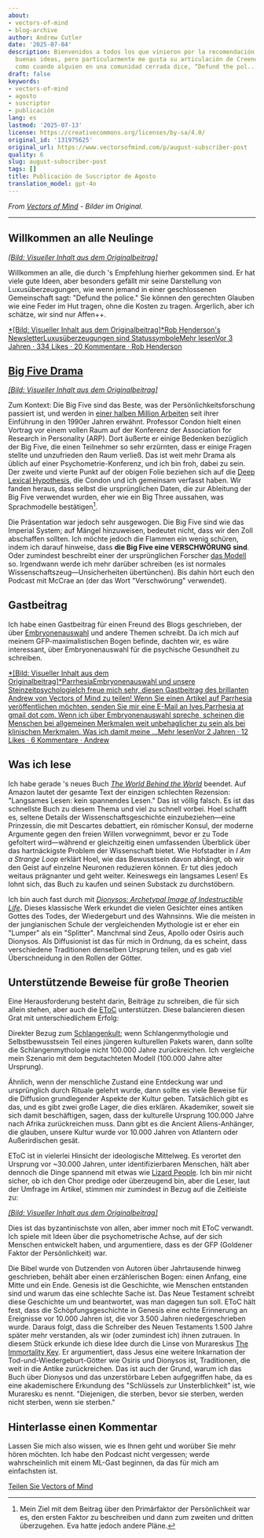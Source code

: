 ```yaml
---
about:
- vectors-of-mind
- blog-archive
author: Andrew Cutler
date: '2025-07-04'
description: Bienvenidos a todos los que vinieron por la recomendación de. Tiene muchas
  buenas ideas, pero particularmente me gusta su articulación de Creencias de Lujo,
  como cuando alguien en una comunidad cerrada dice, “Defund the pol...
draft: false
keywords:
- vectors-of-mind
- agosto
- suscriptor
- publicación
lang: es
lastmod: '2025-07-13'
license: https://creativecommons.org/licenses/by-sa/4.0/
original_id: '131975625'
original_url: https://www.vectorsofmind.com/p/august-subscriber-post
quality: 6
slug: august-subscriber-post
tags: []
title: Publicación de Suscriptor de Agosto
translation_model: gpt-4o
---
```


*From [Vectors of Mind](https://www.vectorsofmind.com/p/august-subscriber-post) - Bilder im Original.*

---

## Willkommen an alle Neulinge


[*[Bild: Visueller Inhalt aus dem Originalbeitrag]*](https://substackcdn.com/image/fetch/$s_!x939!,f_auto,q_auto:good,fl_progressive:steep/https%3A%2F%2Fsubstack-post-media.s3.amazonaws.com%2Fpublic%2Fimages%2F7be22533-adf1-4663-b1db-5eb047efd701_590x648.png)

Willkommen an alle, die durch 's Empfehlung hierher gekommen sind. Er hat viele gute Ideen, aber besonders gefällt mir seine Darstellung von Luxusüberzeugungen, wie wenn jemand in einer geschlossenen Gemeinschaft sagt: "Defund the police." Sie können den gerechten Glauben wie eine Feder im Hut tragen, ohne die Kosten zu tragen. Ärgerlich, aber ich schätze, wir sind nur Affen++.

[*[Bild: Visueller Inhalt aus dem Originalbeitrag]*Rob Henderson's NewsletterLuxusüberzeugungen sind StatussymboleMehr lesenVor 3 Jahren · 334 Likes · 20 Kommentare · Rob Henderson](https://www.robkhenderson.com/p/status-symbols-and-the-struggle-for)

## [Big Five Drama](https://twitter.com/JessieSunPsych/status/1682794801643634689)


[*[Bild: Visueller Inhalt aus dem Originalbeitrag]*](https://substackcdn.com/image/fetch/$s_!-Evu!,f_auto,q_auto:good,fl_progressive:steep/https%3A%2F%2Fsubstack-post-media.s3.amazonaws.com%2Fpublic%2Fimages%2F2fdb2382-1fb1-43c9-9b92-3b58f1d11e86_1200x1346.png)

Zum Kontext: Die Big Five sind das Beste, was der Persönlichkeitsforschung passiert ist, und werden in [einer halben Million Arbeiten](https://scholar.google.com/scholar?hl=de&as_sdt=0%2C5&q=%22big+five%22+personality&btnG=) seit ihrer Einführung in den 1990er Jahren erwähnt. Professor Condon hielt einen Vortrag vor einem vollen Raum auf der Konferenz der Association for Research in Personality (ARP). Dort äußerte er einige Bedenken bezüglich der Big Five, die einen Teilnehmer so sehr erzürnten, dass er einige Fragen stellte und unzufrieden den Raum verließ. Das ist weit mehr Drama als üblich auf einer Psychometrie-Konferenz, und ich bin froh, dabei zu sein. Der zweite und vierte Punkt auf der obigen Folie beziehen sich auf die [Deep Lexical Hypothesis](https://psycnet.apa.org/record/2023-18692-001), die Condon und ich gemeinsam verfasst haben. Wir fanden heraus, dass selbst die ursprünglichen Daten, die zur Ableitung der Big Five verwendet wurden, eher wie ein Big Three aussahen, was Sprachmodelle bestätigen[^1].

Die Präsentation war jedoch sehr ausgewogen. Die Big Five sind wie das Imperial System; auf Mängel hinzuweisen, bedeutet nicht, dass wir den Zoll abschaffen sollten. Ich möchte jedoch die Flammen ein wenig schüren, indem ich darauf hinweise, dass **die Big Five eine VERSCHWÖRUNG sind**. Oder zumindest beschreibt einer der ursprünglichen Forscher [das Modell](https://personalitypsychologypodcast.podbean.com/e/10_jeffmccrae/) so. Irgendwann werde ich mehr darüber schreiben (es ist normales Wissenschaftszeug—Unsicherheiten übertünchen). Bis dahin hört euch den Podcast mit McCrae an (der das Wort "Verschwörung" verwendet).

## Gastbeitrag


Ich habe einen Gastbeitrag für einen Freund des Blogs geschrieben, der über [Embryonenauswahl](https://www.aporiamagazine.com/p/embryo-selection-healthy-babies-vs) und andere Themen schreibt. Da ich mich auf meinem GFP-maximalistischen Bogen befinde, dachten wir, es wäre interessant, über Embryonenauswahl für die psychische Gesundheit zu schreiben.

[*[Bild: Visueller Inhalt aus dem Originalbeitrag]*ParrhesiaEmbryonenauswahl und unsere SteinzeitpsychologieIch freue mich sehr, diesen Gastbeitrag des brillanten Andrew von Vectors of Mind zu teilen! Wenn Sie einen Artikel auf Parrhesia veröffentlichen möchten, senden Sie mir eine E-Mail an Ives.Parrhesia at gmail dot com. Wenn ich über Embryonenauswahl spreche, scheinen die Menschen bei allgemeinen Merkmalen weit unbehaglicher zu sein als bei klinischen Merkmalen. Was ich damit meine …Mehr lesenVor 2 Jahren · 12 Likes · 6 Kommentare · Andrew](https://parrhesia.substack.com/p/embryo-selection-and-our-stone-age)

## Was ich lese


Ich habe gerade 's neues Buch _[The World Behind the World](https://www.amazon.com/World-Behind-Consciousness-Limits-Science/dp/1982159383)_ beendet. Auf Amazon lautet der gesamte Text der einzigen schlechten Rezension: "Langsames Lesen: kein spannendes Lesen." Das ist völlig falsch. Es ist das schnellste Buch zu diesem Thema und viel zu schnell vorbei. Hoel schafft es, seltene Details der Wissenschaftsgeschichte einzubeziehen—eine Prinzessin, die mit Descartes debattiert, ein römischer Konsul, der moderne Argumente gegen den freien Willen vorwegnimmt, bevor er zu Tode gefoltert wird—während er gleichzeitig einen umfassenden Überblick über das hartnäckigste Problem der Wissenschaft bietet. Wie Hofstadter in _I Am a Strange Loop_ erklärt Hoel, wie das Bewusstsein davon abhängt, ob wir den Geist auf einzelne Neuronen reduzieren können. Er tut dies jedoch weitaus prägnanter und geht weiter. Keineswegs ein langsames Lesen! Es lohnt sich, das Buch zu kaufen und seinen Substack zu durchstöbern.

Ich bin auch fast durch mit _[Dionysos: Archetypal Image of Indestructible Life](https://www.amazon.com/Dionysos-Archetypal-Image-Indestructible-Life/dp/0691029156)_**.** Dieses klassische Werk erkundet die vielen Gesichter eines antiken Gottes des Todes, der Wiedergeburt und des Wahnsinns. Wie die meisten in der jungianischen Schule der vergleichenden Mythologie ist er eher ein "Lumper" als ein "Splitter". Manchmal sind Zeus, Apollo oder Osiris auch Dionysos. Als Diffusionist ist das für mich in Ordnung, da es scheint, dass verschiedene Traditionen denselben Ursprung teilen, und es gab viel Überschneidung in den Rollen der Götter.

## Unterstützende Beweise für große Theorien


Eine Herausforderung besteht darin, Beiträge zu schreiben, die für sich allein stehen, aber auch die [EToC](https://www.vectorsofmind.com/p/eve-theory-of-consciousness-v2) unterstützen. Diese balancieren diesen Grat mit unterschiedlichem Erfolg:

Direkter Bezug zum [Schlangenkult](https://www.vectorsofmind.com/p/the-snake-cult-of-consciousness); wenn Schlangenmythologie und Selbstbewusstsein Teil eines jüngeren kulturellen Pakets waren, dann sollte die Schlangenmythologie nicht 100.000 Jahre zurückreichen. Ich vergleiche mein Szenario mit dem begutachteten Modell (100.000 Jahre alter Ursprung).

Ähnlich, wenn der menschliche Zustand eine Entdeckung war und ursprünglich durch Rituale gelehrt wurde, dann sollte es viele Beweise für die Diffusion grundlegender Aspekte der Kultur geben. Tatsächlich gibt es das, und es gibt zwei große Lager, die dies erklären. Akademiker, soweit sie sich damit beschäftigen, sagen, dass der kulturelle Ursprung 100.000 Jahre nach Afrika zurückreichen muss. Dann gibt es die Ancient Aliens-Anhänger, die glauben, unsere Kultur wurde vor 10.000 Jahren von Atlantern oder Außerirdischen gesät.

EToC ist in vielerlei Hinsicht der ideologische Mittelweg. Es verortet den Ursprung vor ~30.000 Jahren, unter identifizierbaren Menschen, hält aber dennoch die Dinge spannend mit etwas wie [Lizard People](https://www.vectorsofmind.com/p/the-snake-cult-of-consciousness). Ich bin mir nicht sicher, ob ich den Chor predige oder überzeugend bin, aber die Leser, laut der Umfrage im Artikel, stimmen mir zumindest in Bezug auf die Zeitleiste zu:

[*[Bild: Visueller Inhalt aus dem Originalbeitrag]*](https://substackcdn.com/image/fetch/$s_!HsvZ!,f_auto,q_auto:good,fl_progressive:steep/https%3A%2F%2Fsubstack-post-media.s3.amazonaws.com%2Fpublic%2Fimages%2Fb4932b9c-d4f1-466b-a026-9f4eca89da14_1226x860.png)

Dies ist das byzantinischste von allen, aber immer noch mit EToC verwandt. Ich spiele mit Ideen über die psychometrische Achse, auf der sich Menschen entwickelt haben, und argumentiere, dass es der GFP (Goldener Faktor der Persönlichkeit) war.

Die Bibel wurde von Dutzenden von Autoren über Jahrtausende hinweg geschrieben, behält aber einen erzählerischen Bogen: einen Anfang, eine Mitte und ein Ende. Genesis ist die Geschichte, wie Menschen entstanden sind und warum das eine schlechte Sache ist. Das Neue Testament schreibt diese Geschichte um und beantwortet, was man dagegen tun soll. EToC hält fest, dass die Schöpfungsgeschichte in Genesis eine echte Erinnerung an Ereignisse vor 10.000 Jahren ist, die vor 3.500 Jahren niedergeschrieben wurde. Daraus folgt, dass die Schreiber des Neuen Testaments 1.500 Jahre später mehr verstanden, als wir (oder zumindest ich) ihnen zutrauen. In diesem Stück erkunde ich diese Idee durch die Linse von Murareskus [The Immortality Key](https://www.amazon.com/Immortality-Key-Uncovering-History-Religion/dp/1250207142). Er argumentiert, dass Jesus eine weitere Inkarnation der Tod-und-Wiedergeburt-Götter wie Osiris und Dionysos ist, Traditionen, die weit in die Antike zurückreichen. Das ist auch der Grund, warum ich das Buch über Dionysos und das unzerstörbare Leben aufgegriffen habe, da es eine akademischere Erkundung des "Schlüssels zur Unsterblichkeit" ist, wie Muraresku es nennt. "Diejenigen, die sterben, bevor sie sterben, werden nicht sterben, wenn sie sterben."

## Hinterlasse einen Kommentar


Lassen Sie mich also wissen, wie es Ihnen geht und worüber Sie mehr hören möchten. Ich habe den Podcast nicht vergessen; werde wahrscheinlich mit einem ML-Gast beginnen, da das für mich am einfachsten ist.

[Teilen Sie Vectors of Mind](https://www.vectorsofmind.com/?action=share)

[^1]: Mein Ziel mit dem Beitrag über den Primärfaktor der Persönlichkeit war es, den ersten Faktor zu beschreiben und dann zum zweiten und dritten überzugehen. Eva hatte jedoch andere Pläne.